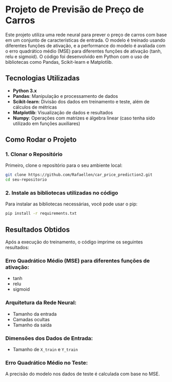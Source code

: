 # Projeto de Previsão de Preço de Carros

Este projeto utiliza uma rede neural para prever o preço de carros com base em um conjunto de características de entrada. O modelo é treinado usando diferentes funções de ativação, e a performance do modelo é avaliada com o erro quadrático médio (MSE) para diferentes funções de ativação (tanh, relu e sigmoid). O código foi desenvolvido em Python com o uso de bibliotecas como Pandas, Scikit-learn e Matplotlib.

## Tecnologias Utilizadas

- **Python 3.x**
- **Pandas**: Manipulação e processamento de dados
- **Scikit-learn**: Divisão dos dados em treinamento e teste, além de cálculos de métricas
- **Matplotlib**: Visualização de dados e resultados
- **Numpy**: Operações com matrizes e álgebra linear (caso tenha sido utilizado em funções auxiliares)

## Como Rodar o Projeto

### 1. Clonar o Repositório

Primeiro, clone o repositório para o seu ambiente local:

```bash
git clone https://github.com/Rafaellen/car_price_prediction2.git
cd seu-repositorio
```

### 2. Instale as bibliotecas utilizadas no código

Para instalar as bibliotecas necessárias, você pode usar o pip:

```bash
pip install -r requirements.txt
```

## Resultados Obtidos

Após a execução do treinamento, o código imprime os seguintes resultados:

### Erro Quadrático Médio (MSE) para diferentes funções de ativação:

- tanh
- relu
- sigmoid

### Arquitetura da Rede Neural:

- Tamanho da entrada
- Camadas ocultas
- Tamanho da saída

### Dimensões dos Dados de Entrada:

- Tamanho de `X_train` e `Y_train`

### Erro Quadrático Médio no Teste:

A precisão do modelo nos dados de teste é calculada com base no MSE.